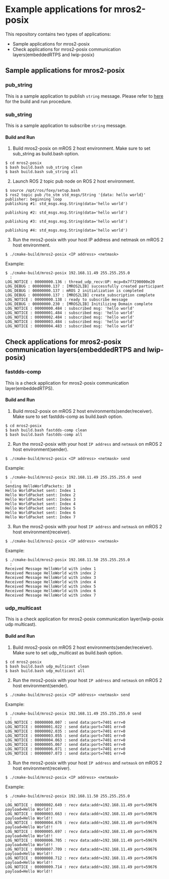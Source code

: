 # Example applications for mros2-posix

This repository contains two types of applications:

* Sample applications for mros2-posix
* Check applications for mros2-posix communication layers(embeddedRTPS and lwip-posix) 

## Sample applications for mros2-posix

### pub_string
This is a sample application to publish `string` message. Please refer to [here](https://github.com/mROS-base/mros2-posix#build-for-mros-2-app) for the build and run procedure.

### sub_string
This is a sample application to subscribe `string` message.

#### Build and Run

1. Build mros2-posix on mROS 2 host environment. Make sure to set sub_string as build.bash option.

```
$ cd mros2-posix
$ bash build.bash sub_string clean
$ bash build.bash sub_string all
```

2. Launch ROS 2 topic pub node on ROS 2 host environment.

```
$ source /opt/ros/foxy/setup.bash
$ ros2 topic pub /to_stm std_msgs/String '{data: hello world}'
publisher: beginning loop
publishing #1: std_msgs.msg.String(data='hello world')

publishing #2: std_msgs.msg.String(data='hello world')

publishing #3: std_msgs.msg.String(data='hello world')

publishing #4: std_msgs.msg.String(data='hello world')
```

3. Run the mros2-posix with your host IP address and netmask on mROS 2 host environment.

```
$ ./cmake-build/mros2-posix <IP address> <netmask>
```

Example:

```
$ ./cmake-build/mros2-posix 192.168.11.49 255.255.255.0
  :
LOG_NOTICE : 00000000.136 : thread_udp_recv:UP: mcp=0x7f7290000e20
LOG_DEBUG : 00000000.137 : [MROS2LIB] successfully created participant
LOG_DEBUG : 00000000.137 : mROS 2 initialization is completed
LOG_DEBUG : 00000000.137 : [MROS2LIB] create_subscription complete
LOG_NOTICE : 00000000.138 : ready to subscribe message
LOG_DEBUG : 00000000.230 : [MROS2LIB] Initilizing Domain complete
LOG_NOTICE : 00000000.484 : subscribed msg: 'hello world'
LOG_NOTICE : 00000001.484 : subscribed msg: 'hello world'
LOG_NOTICE : 00000002.484 : subscribed msg: 'hello world'
LOG_NOTICE : 00000003.484 : subscribed msg: 'hello world'
LOG_NOTICE : 00000004.483 : subscribed msg: 'hello world'
```

## Check applications for mros2-posix communication layers(embeddedRTPS and lwip-posix) 

### fastdds-comp
This is a check application for mros2-posix communication layer(embeddedRTPS).

#### Build and Run

1. Build mros2-posix on mROS 2 host environments(sender/receiver). Make sure to set fastdds-comp as build.bash option.

```
$ cd mros2-posix
$ bash build.bash fastdds-comp clean
$ bash build.bash fastdds-comp all
```

2. Run the mros2-posix with your host `IP address` and `netmask` on mROS 2 host environment(sender).

```
$ ./cmake-build/mros2-posix <IP address> <netmask> send
```

Example:

```
$ ./cmake-build/mros2-posix 192.168.11.49 255.255.255.0 send
  :
Sending HelloWorldPackets: 10
Hello WorldPacket sent: Index 1
Hello WorldPacket sent: Index 2
Hello WorldPacket sent: Index 3
Hello WorldPacket sent: Index 4
Hello WorldPacket sent: Index 5
Hello WorldPacket sent: Index 6
Hello WorldPacket sent: Index 7
```

3. Run the mros2-posix with your host `IP address` and `netmask` on mROS 2 host environment(receiver).

```
$ ./cmake-build/mros2-posix <IP address> <netmask>
```

Example:

```
$ ./cmake-build/mros2-posix 192.168.11.50 255.255.255.0
  :
Received Message HelloWorld with index 1
Received Message HelloWorld with index 2
Received Message HelloWorld with index 3
Received Message HelloWorld with index 4
Received Message HelloWorld with index 5
Received Message HelloWorld with index 6
Received Message HelloWorld with index 7
```

### udp_multicast

This is a check application for mros2-posix communication layer(lwip-posix udp multicast).

#### Build and Run

1. Build mros2-posix on mROS 2 host environments(sender/receiver). Make sure to set udp_multicast as build.bash option.

```
$ cd mros2-posix
$ bash build.bash udp_multicast clean
$ bash build.bash udp_multicast all
```

2. Run the mros2-posix with your host `IP address` and `netmask` on mROS 2 host environment(sender).

```
$ ./cmake-build/mros2-posix <IP address> <netmask> send
```

Example:

```
$ ./cmake-build/mros2-posix 192.168.11.49 255.255.255.0 send
  :
LOG_NOTICE : 00000000.007 : send data:port=7401 err=0
LOG_NOTICE : 00000001.022 : send data:port=7401 err=0
LOG_NOTICE : 00000002.035 : send data:port=7401 err=0
LOG_NOTICE : 00000003.055 : send data:port=7401 err=0
LOG_NOTICE : 00000004.063 : send data:port=7401 err=0
LOG_NOTICE : 00000005.067 : send data:port=7401 err=0
LOG_NOTICE : 00000006.071 : send data:port=7401 err=0
LOG_NOTICE : 00000007.073 : send data:port=7401 err=0
```

3. Run the mros2-posix with your host `IP address` and `netmask` on mROS 2 host environment(receiver).

```
$ ./cmake-build/mros2-posix <IP address> <netmask>
```

Example:

```
$ ./cmake-build/mros2-posix 192.168.11.50 255.255.255.0
  :
LOG_NOTICE : 00000002.649 : recv data:addr=192.168.11.49 port=59676 payload=Hello World!!
LOG_NOTICE : 00000003.663 : recv data:addr=192.168.11.49 port=59676 payload=Hello World!!
LOG_NOTICE : 00000004.676 : recv data:addr=192.168.11.49 port=59676 payload=Hello World!!
LOG_NOTICE : 00000005.697 : recv data:addr=192.168.11.49 port=59676 payload=Hello World!!
LOG_NOTICE : 00000006.705 : recv data:addr=192.168.11.49 port=59676 payload=Hello World!!
LOG_NOTICE : 00000007.709 : recv data:addr=192.168.11.49 port=59676 payload=Hello World!!
LOG_NOTICE : 00000008.712 : recv data:addr=192.168.11.49 port=59676 payload=Hello World!!
LOG_NOTICE : 00000009.714 : recv data:addr=192.168.11.49 port=59676 payload=Hello World!!
```
